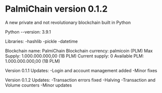 # PalmiChain version 0.1.2
A new private and not revolutionary blockchain built in Python

Python --version: 3.9.1

Libraries:
-hashlib
-pickle
-datetime

Blockchain name: PalmiChain
Blockchain currency: palmicoin (PLM)
Max Supply: 1.000.000.000,00 (1B PLM)
Current supply: 0
Available PLM: 1.000.000.000,00 (1B PLM)

Version 0.1.1
Updates: 
-Login and account management added
-Minor fixes

Version 0.1.2
Updates:
-Transaction errors fixed
-Halving
-Transaction and Volume counters
-Minor updates
